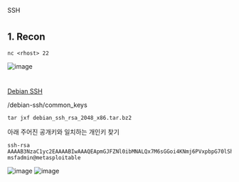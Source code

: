 SSH
#
## 1. Recon

```
nc <rhost> 22
```
![image](https://user-images.githubusercontent.com/61821641/152290150-4a6b0461-7c8d-4524-acfc-d3383fa3a613.png)

#
[Debian SSH](https://github.com/g0tmi1k/debian-ssh)

/debian-ssh/common_keys
```
tar jxf debian_ssh_rsa_2048_x86.tar.bz2
```

아래 주어진 공개키와 일치하는 개인키 찾기
```
ssh-rsa AAAAB3NzaC1yc2EAAAABIwAAAQEApmGJFZNl0ibMNALQx7M6sGGoi4KNmj6PVxpbpG70lShHQqldJkcteZZdPFSbW76IUiPR0Oh+WBV0x1c6iPL/0zUYFHyFKAz1e6/5teoweG1jr2qOffdomVhvXXvSjGaSFwwOYB8R0QxsOWWTQTYSeBa66X6e777GVkHCDLYgZSo8wWr5JXln/Tw7XotowHr8FEGvw2zW1krU3Zo9Bzp0e0ac2U+qUGIzIu/WwgztLZs5/D9IyhtRWocyQPE+kcP+Jz2mt4y1uA73KqoXfdw5oGUkxdFo9f1nu2OwkjOc+Wv8Vw7bwkf+1RgiOMgiJ5cCs4WocyVxsXovcNnbALTp3w== msfadmin@metasploitable
```
![image](https://user-images.githubusercontent.com/61821641/152297571-5dd97d7e-f228-4b7c-b53c-914a70c7f6d9.png)
![image](https://user-images.githubusercontent.com/61821641/152298162-e1810cca-5bbe-41bf-845d-d08505464657.png)